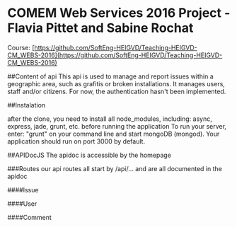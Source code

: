 # COMEM Web Services 2016 Project - Flavia Pittet and Sabine Rochat

Course: [https://github.com/SoftEng-HEIGVD/Teaching-HEIGVD-CM_WEBS-2016](https://github.com/SoftEng-HEIGVD/Teaching-HEIGVD-CM_WEBS-2016)

##Content of api
This api is used to manage and report issues within a geographic area, such as grafitis or broken installations.
It manages users, staff and/or citizens. For now, the authentication hasn't been implemented.


##Instalation

after the clone, you need to install all node_modules, including: async, express, jade, grunt, etc. before running the application
To run your server, enter: "grunt" on your command line and start mongoDB (mongod).
Your application should run on port 3000 by default.



##APIDocJS
The apidoc is accessible by the homepage

###Routes
our api routes all start by /api/... and are all documented in the apidoc


####Issue


####User

####Comment

